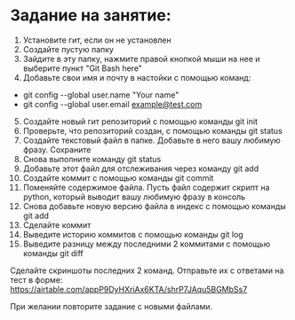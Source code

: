 # Задание на занятие: 
1. Установите гит, если он не установлен
2. Создайте пустую папку 
3. Зайдите в эту папку, нажмите правой кнопкой мыши на нее и выберите пункт "Git Bash here"
4. Добавьте свои имя и почту в настойки с помощью команд:
- git config --global user.name "Your name"
- git config --global user.email example@test.com
5. Создайте новый гит репозиторий с помощью команды git init 
6. Проверьте, что репозиторий создан, с помощью команды git status
7. Создайте текстовый файл в папке. Добавьте в него вашу любимую фразу. Сохраните
8. Снова выполните команду git status
9. Добавьте этот файл для отслеживания через команду git add 
10. Создайте коммит с помощью команды git commit 
11. Поменяйте содержимое файла. Пусть файл содержит
скрипт на python, который выводит вашу любимую фразу в консоль
12. Снова добавьте новую версию файла в индекс с помощью команды git add
13. Сделайте коммит
14. Выведите историю коммитов с помощью команды git log
15. Выведите разницу между последними 2 коммитами с помощью команды git diff 

Сделайте скриншоты последних 2 команд. Отправьте их с ответами на тест в форме: 
https://airtable.com/appP9DyHXriAx6KTA/shrP7JAqu5BGMbSs7

При желании повторите задание с новыми файлами.
